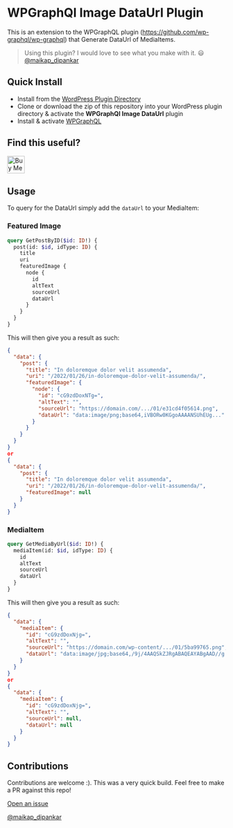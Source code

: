 # WPGraphQl Image DataUrl Plugin

This is an extension to the WPGraphQL plugin (https://github.com/wp-graphql/wp-graphql) that Generate DataUrl of MediaItems.

> Using this plugin? I would love to see what you make with it. 😃 [@maikap_dipankar](https://twitter.com/maikap_dipankar)

## Quick Install

-   Install from the [WordPress Plugin Directory](https://wordpress.org/plugins/generate-wpgraphql-image-dataurl/)
- Clone or download the zip of this repository into your WordPress plugin directory & activate the **WPGraphQl Image DataUrl** plugin
- Install & activate [WPGraphQL](https://www.wpgraphql.com/)

## Find this useful?

<a href="https://www.buymeacoffee.com/dipankarmaikap" target="_blank"><img src="https://www.buymeacoffee.com/assets/img/custom_images/orange_img.png" alt="Buy Me A Coffee" style="height: 40px !important;width: auto !important;" ></a>

## Usage

To query for the DataUrl simply add the `dataUrl` to your MediaItem:

### Featured Image

```graphql
query GetPostByID($id: ID!) {
  post(id: $id, idType: ID) {
    title
    uri
    featuredImage {
      node {
        id
        altText
        sourceUrl
        dataUrl
      }
    }
  }
}
```
This will then give you a result as such:


```json
{
  "data": {
    "post": {
      "title": "In doloremque dolor velit assumenda",
      "uri": "/2022/01/26/in-doloremque-dolor-velit-assumenda/",
      "featuredImage": {
        "node": {
          "id": "cG9zdDoxNTg=",
          "altText": "",
          "sourceUrl": "https://domain.com/.../01/e31cd4f05614.png",
          "dataUrl": "data:image/png;base64,iVBORw0KGgoAAAANSUhEUg..."
        }
      }
    }
  }
}
or
{
  "data": {
    "post": {
      "title": "In doloremque dolor velit assumenda",
      "uri": "/2022/01/26/in-doloremque-dolor-velit-assumenda/",
      "featuredImage": null
    }
  }
}

```

### MediaItem

```graphql
query GetMediaByUrl($id: ID!) {
  mediaItem(id: $id, idType: ID) {
    id
    altText
    sourceUrl
    dataUrl
  }
}
```
This will then give you a result as such:

```json
{
  "data": {
    "mediaItem": {
      "id": "cG9zdDoxNjg=",
      "altText": "",
      "sourceUrl": "https://domain.com/wp-content/.../01/5ba99765.png",
      "dataUrl": "data:image/jpg;base64,/9j/4AAQSkZJRgABAQEAYABgAAD//g..."
    }
  }
}
or
{
  "data": {
    "mediaItem": {
      "id": "cG9zdDoxNjg=",
      "altText": "",
      "sourceUrl": null,
      "dataUrl": null
    }
  }
}
```

## Contributions

Contributions are welcome :). This was a very quick build.
Feel free to make a PR against this repo!

[Open an issue](https://github.com/dipankarmaikap/wp-graphql-image-dataurl/issues)

[@maikap_dipankar](https://twitter.com/maikap_dipankar)

